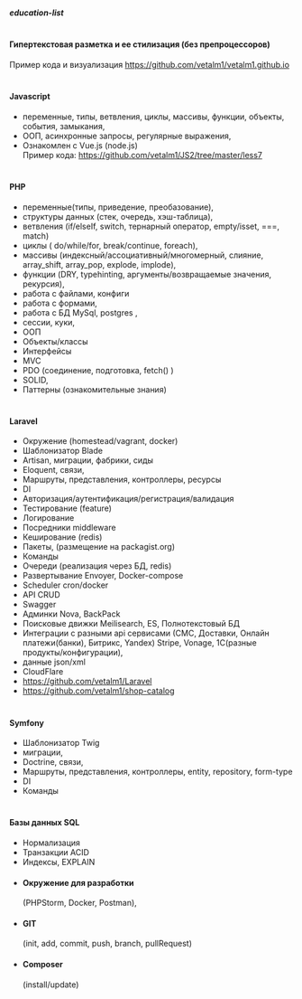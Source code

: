# <h5>education-list</h5>

# <h4>Гипертекстовая разметка и ее стилизация (без препроцессоров)</h4>
Пример кода и визуализация https://github.com/vetalm1/vetalm1.github.io

# <h4>Javascript</h4>
  - переменные, типы, ветвления, циклы, массивы, функции, объекты, события, замыкания,
  - ООП, асинхронные запросы, регулярные выражения,
  - Ознакомлен  с Vue.js  (node.js) <br>
    Пример кода:  https://github.com/vetalm1/JS2/tree/master/less7

# <h4>PHP</h4>
  - переменные(типы, приведение, преобазование),
  - структуры данных (стек, очередь, хэш-таблица),
  - ветвления (if/elseIf, switch, тернарный оператор, empty/isset, ===, match)
  - циклы ( do/while/for, break/continue, foreach),
  - массивы (индексный/ассоциативный/многомерный, слияние, array_shift, array_pop, explode, implode),
  - функции (DRY, typehinting, аргументы/возвращаемые значения, рекурсия),
  - работа с файлами, конфиги
  - работа с формами,
  - работа с БД MySql, postgres ,
  - сессии, куки,
  - ООП
  - Объекты/классы
  - Интерфейсы
  - MVC
  - PDO (соединение, подготовка, fetch() )
  - SOLID, 
  - Паттерны (ознакомительные знания)

# <h4>Laravel</h4>
- Окружение (homestead/vagrant, docker)
- Шаблонизатор Blade
- Artisan, миграции, фабрики, сиды
- Eloquent, связи,
- Маршруты, представления, контроллеры, ресурсы
- DI
- Авторизация/аутентификация/регистрация/валидация
- Тестирование (feature)
- Логирование
- Посредники middleware
- Кеширование (redis)
- Пакеты, (размещение на packagist.org)
- Команды 
- Очереди (реализация через БД, redis)
- Развертывание Envoyer, Docker-compose
- Scheduler cron/docker
- API CRUD
- Swagger
- Админки Nova, BackPack
- Поисковые движки Meilisearch, ES, Полнотекстовый БД
- Интеграции с разными api сервисами (СМС, Доставки, Онлайн платежи(банки), Битрикс, Yandex) Stripe, Vonage, 1С(разные продукты/конфигурации),
- данные json/xml
- CloudFlare
- https://github.com/vetalm1/Laravel
- https://github.com/vetalm1/shop-catalog

# <h4>Symfony</h4>
- Шаблонизатор Twig
- миграции,
- Doctrine, связи,
- Маршруты, представления, контроллеры, entity, repository, form-type
- DI
- Команды 

# <h4>Базы данных SQL</h4>
- Нормализация
- Транзакции ACID
- Индексы, EXPLAIN

+ <h4>Окружение для разработки</h4> (PHPStorm, Docker, Postman),
+ <h4>GIT</h4> (init, add, commit, push, branch, pullRequest)
+ <h4>Composer</h4> (install/update)
